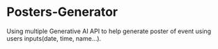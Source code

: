 # Posters-Generator
Using multiple Generative AI API to help generate poster of event using users inputs(date, time, name...).
